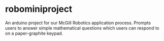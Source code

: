 # robominiproject
An arduino project for our McGill Robotics application process. Prompts users to answer simple mathematical questions which users can respond to on a paper-graphite keypad. 
